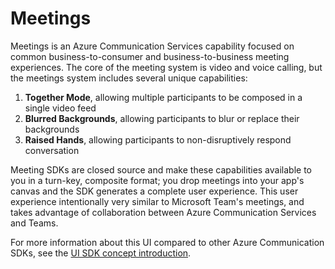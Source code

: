 # Meetings

Meetings is an Azure Communication Services capability focused on common business-to-consumer and business-to-business meeting experiences. The core of the meeting system is video and voice calling, but the meetings system includes several unique capabilities:

1. **Together Mode**, allowing multiple participants to be composed in a single video feed
1. **Blurred Backgrounds**, allowing participants to blur or replace their backgrounds
1. **Raised Hands**, allowing participants to non-disruptively respond conversation 

Meeting SDKs are closed source and make these capabilities available to you in a turn-key, composite format; you drop meetings into your app's canvas and the SDK generates a complete user experience. This user experience intentionally very similar to Microsoft Team's meetings, and takes advantage of collaboration between Azure Communication Services and Teams.

For more information about this UI compared to other Azure Communication SDKs, see the [UI SDK concept introduction](ui-sdk-overview.md). 

